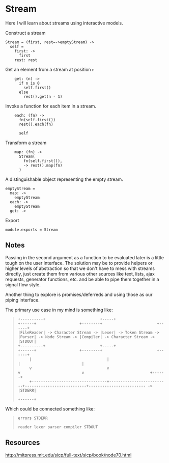 Stream
======

Here I will learn about streams using interactive models.

Construct a stream

    Stream = (first, rest=->emptyStream) ->
      self =
        first: ->
          first
        rest: rest

Get an element from a stream at position `n`

        get: (n) ->
          if n is 0
            self.first()
          else
            rest().get(n - 1)

Invoke a function for each item in a stream.

        each: (fn) ->
          fn(self.first())
          rest().each(fn)

          self

Transform a stream

        map: (fn) ->
          Stream(
            fn(self.first()),
            -> rest().map(fn)
          )

A distinguishable object representing the empty stream.

    emptyStream =
      map: ->
        emptyStream
      each: ->
        emptyStream
      get: ->

Export

    module.exports = Stream

Notes
-----

Passing in the second argument as a function to be evaluated later is a little
tough on the user interface. The solution may be to provide helpers or higher
levels of abstraction so that we don't have to mess with streams directly,
just create them from various other sources like text, lists, ajax requests,
generator functions, etc. and be able to pipe them together in a signal flow
style.

Another thing to explore is promises/deferreds and using those as our piping
interface.

The primary use case in my mind is something like:

>
>     +----------+                        +-----+                    +------+                   +--------+                        +------+
>     |FileReader| -> Character Stream -> |Lexer| -> Token Stream -> |Parser| -> Node Stream -> |Compiler| -> Character Stream -> |STDOUT|
>     +----------+                        +-----+                    +------+                   +--------+                        +------+
>          |                                 |                          |                           |
>          v                                 v                          v                           v                             +------+
>          +---------------------------------+--------------------------+---------------------------+------------------------- -> |STDERR|
>                                                                                                                                 +------+

Which could be connected something like:

>     errors STDERR
>
>     reader lexer parser compiler STDOUT

Resources
---------

http://mitpress.mit.edu/sicp/full-text/sicp/book/node70.html
